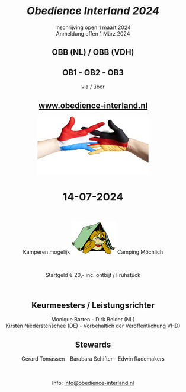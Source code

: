 <div style="text-align:center">

# *Obedience Interland 2024*

Inschrijving open 1 maart 2024  
Anmeldung offen 1 M&auml;rz 2024

## OBB (NL) / OBB (VDH)
## OB1 - OB2 - OB3

via / &uuml;ber

## **www.obedience-interland.nl**

<img src="./images/dutch-german-t.png" width="300">

# 14-07-2024

<br> 

Kamperen mogelijk
<img src="./images/camping-dog.jpg" width="120">
Camping M&ouml;chlich

<br>

Startgeld € 20,- inc. ontbijt / Fr&uuml;hst&uuml;ck

<br>

## Keurmeesters / Leistungsrichter
Monique Barten - Dirk Belder (NL)<br>
Kirsten Niederstenschee (DE) - Vorbehaltich der Ver&ouml;ffentlichung VHD)

## Stewards
Gerard Tomassen - Barabara Schifter - Edwin Rademakers

<br><br>
Info:  info@obedience-interland.nl

</div>